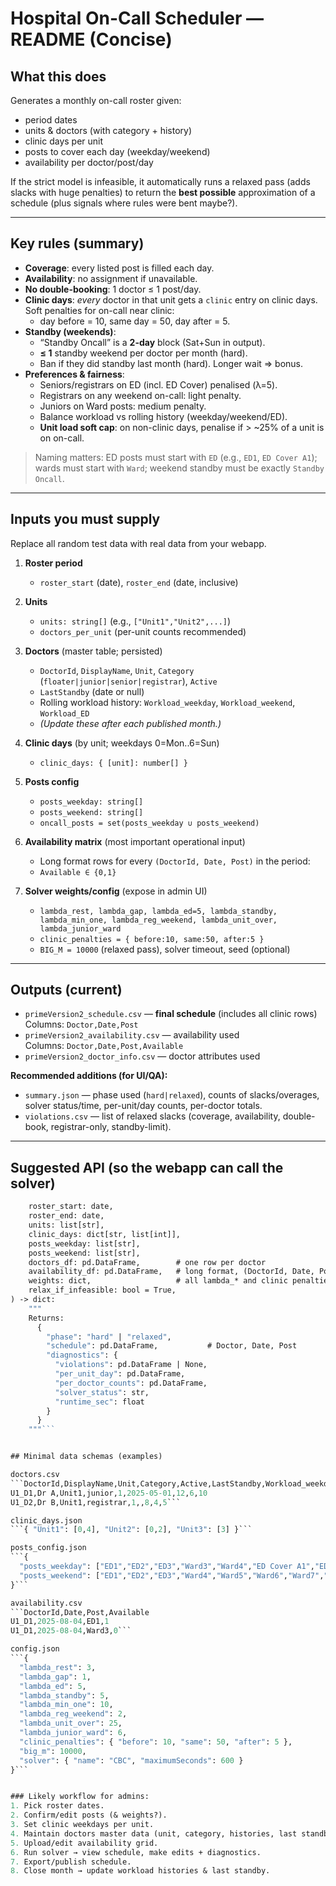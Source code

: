# Hospital On-Call Scheduler — README (Concise)

## What this does
Generates a monthly on-call roster given:
- period dates
- units & doctors (with category + history)
- clinic days per unit
- posts to cover each day (weekday/weekend)
- availability per doctor/post/day

If the strict model is infeasible, it automatically runs a relaxed pass (adds slacks with huge penalties) to return the **best possible** approximation of a schedule (plus signals where rules were bent maybe?).

---

## Key rules (summary)
- **Coverage**: every listed post is filled each day.
- **Availability**: no assignment if unavailable.
- **No double-booking**: 1 doctor ≤ 1 post/day.
- **Clinic days**: *every* doctor in that unit gets a `clinic` entry on clinic days. Soft penalties for on-call near clinic:
  - day before = 10, same day = 50, day after = 5.
- **Standby (weekends)**:
  - “Standby Oncall” is a **2-day** block (Sat+Sun in output).
  - **≤ 1** standby weekend per doctor per month (hard).
  - Ban if they did standby last month (hard). Longer wait ⇒ bonus.
- **Preferences & fairness**:
  - Seniors/registrars on ED (incl. ED Cover) penalised (λ=5).
  - Registrars on any weekend on-call: light penalty.
  - Juniors on Ward posts: medium penalty.
  - Balance workload vs rolling history (weekday/weekend/ED).
  - **Unit load soft cap**: on non-clinic days, penalise if > ~25% of a unit is on on-call.

> Naming matters: ED posts must start with `ED` (e.g., `ED1`, `ED Cover A1`); wards must start with `Ward`; weekend standby must be exactly `Standby Oncall`.

---

## Inputs you must supply
Replace all random test data with real data from your webapp.

1) **Roster period**
   - `roster_start` (date), `roster_end` (date, inclusive)

2) **Units**
   - `units: string[]` (e.g., `["Unit1","Unit2",...]`)
   - `doctors_per_unit` (per-unit counts recommended)

3) **Doctors** (master table; persisted)
   - `DoctorId`, `DisplayName`, `Unit`, `Category` (`floater|junior|senior|registrar`), `Active`
   - `LastStandby` (date or null)
   - Rolling workload history: `Workload_weekday`, `Workload_weekend`, `Workload_ED`
   - *(Update these after each published month.)*

4) **Clinic days** (by unit; weekdays 0=Mon..6=Sun)
   - `clinic_days: { [unit]: number[] }`

5) **Posts config**
   - `posts_weekday: string[]`
   - `posts_weekend: string[]`
   - `oncall_posts = set(posts_weekday ∪ posts_weekend)`

6) **Availability matrix** (most important operational input)
   - Long format rows for every `(DoctorId, Date, Post)` in the period:
   - `Available ∈ {0,1}`

7) **Solver weights/config** (expose in admin UI)
   - `lambda_rest, lambda_gap, lambda_ed=5, lambda_standby, lambda_min_one, lambda_reg_weekend, lambda_unit_over, lambda_junior_ward`
   - `clinic_penalties = { before:10, same:50, after:5 }`
   - `BIG_M = 10000` (relaxed pass), solver timeout, seed (optional)

---

## Outputs (current)
- `primeVersion2_schedule.csv` — **final schedule** (includes all clinic rows)  
  Columns: `Doctor,Date,Post`
- `primeVersion2_availability.csv` — availability used  
  Columns: `Doctor,Date,Post,Available`
- `primeVersion2_doctor_info.csv` — doctor attributes used

**Recommended additions (for UI/QA):**
- `summary.json` — phase used (`hard|relaxed`), counts of slacks/overages, solver status/time, per-unit/day counts, per-doctor totals.
- `violations.csv` — list of relaxed slacks (coverage, availability, double-book, registrar-only, standby-limit).

---

## Suggested API (so the webapp can call the solver)

```def schedule_roster(
    roster_start: date,
    roster_end: date,
    units: list[str],
    clinic_days: dict[str, list[int]],
    posts_weekday: list[str],
    posts_weekend: list[str],
    doctors_df: pd.DataFrame,        # one row per doctor
    availability_df: pd.DataFrame,   # long format, (DoctorId, Date, Post, Available)
    weights: dict,                   # all lambda_* and clinic penalties
    relax_if_infeasible: bool = True,
) -> dict:
    """
    Returns:
      {
        "phase": "hard" | "relaxed",
        "schedule": pd.DataFrame,           # Doctor, Date, Post
        "diagnostics": {
          "violations": pd.DataFrame | None,
          "per_unit_day": pd.DataFrame,
          "per_doctor_counts": pd.DataFrame,
          "solver_status": str,
          "runtime_sec": float
        }
      }
    """```


## Minimal data schemas (examples)

doctors.csv
```DoctorId,DisplayName,Unit,Category,Active,LastStandby,Workload_weekday,Workload_weekend,Workload_ED
U1_D1,Dr A,Unit1,junior,1,2025-05-01,12,6,10
U1_D2,Dr B,Unit1,registrar,1,,8,4,5```

clinic_days.json
```{ "Unit1": [0,4], "Unit2": [0,2], "Unit3": [3] }```

posts_config.json
```{
  "posts_weekday": ["ED1","ED2","ED3","Ward3","Ward4","ED Cover A1","ED Cover A2"],
  "posts_weekend": ["ED1","ED2","ED3","Ward4","Ward5","Ward6","Ward7","Ward9","Ward10","Standby Oncall"]
}```

availability.csv
```DoctorId,Date,Post,Available
U1_D1,2025-08-04,ED1,1
U1_D1,2025-08-04,Ward3,0```

config.json
```{
  "lambda_rest": 3,
  "lambda_gap": 1,
  "lambda_ed": 5,
  "lambda_standby": 5,
  "lambda_min_one": 10,
  "lambda_reg_weekend": 2,
  "lambda_unit_over": 25,
  "lambda_junior_ward": 6,
  "clinic_penalties": { "before": 10, "same": 50, "after": 5 },
  "big_m": 10000,
  "solver": { "name": "CBC", "maximumSeconds": 600 }
}```


### Likely workflow for admins:
1. Pick roster dates.
2. Confirm/edit posts (& weights?).
3. Set clinic weekdays per unit.
4. Maintain doctors master data (unit, category, histories, last standby).
5. Upload/edit availability grid.
6. Run solver → view schedule, make edits + diagnostics.
7. Export/publish schedule.
8. Close month → update workload histories & last standby.